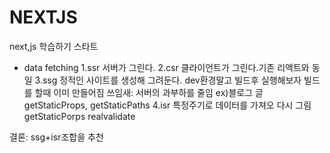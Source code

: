 # NEXTJS

next,js 학습하기 스타트

- data fetching
  1.ssr 서버가 그린다.
  2.csr 클라이언트가 그린다.기존 리액트와 동일
  3.ssg 정적인 사이트를 생성해 그려둔다. dev환경말고 빌드후 실행해보자
  빌드를 할때 이미 만들어짐
  쓰임새: 서버의 과부하를 줄임 ex)블로그 글
  getStaticProps,
  getStaticPaths
  4.isr 특정주기로 데이터를 가져오 다시 그림
  getStaticPorps realvalidate

결론: ssg+isr조합을 추천

